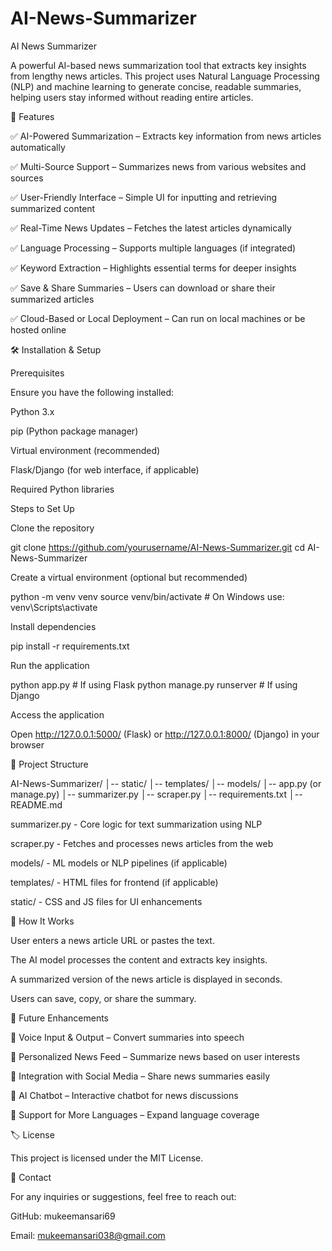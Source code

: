 # AI-News-Summarizer

AI News Summarizer

A powerful AI-based news summarization tool that extracts key insights from lengthy news articles. This project uses Natural Language Processing (NLP) and machine learning to generate concise, readable summaries, helping users stay informed without reading entire articles.



📌 Features


✅ AI-Powered Summarization – Extracts key information from news articles automatically

✅ Multi-Source Support – Summarizes news from various websites and sources

✅ User-Friendly Interface – Simple UI for inputting and retrieving summarized content

✅ Real-Time News Updates – Fetches the latest articles dynamically

✅ Language Processing – Supports multiple languages (if integrated)

✅ Keyword Extraction – Highlights essential terms for deeper insights

✅ Save & Share Summaries – Users can download or share their summarized articles

✅ Cloud-Based or Local Deployment – Can run on local machines or be hosted online



🛠️ Installation & Setup


Prerequisites

Ensure you have the following installed:

Python 3.x

pip (Python package manager)

Virtual environment (recommended)

Flask/Django (for web interface, if applicable)

Required Python libraries

Steps to Set Up

Clone the repository

git clone https://github.com/yourusername/AI-News-Summarizer.git
cd AI-News-Summarizer

Create a virtual environment (optional but recommended)

python -m venv venv
source venv/bin/activate  # On Windows use: venv\Scripts\activate

Install dependencies

pip install -r requirements.txt

Run the application

python app.py  # If using Flask
python manage.py runserver  # If using Django

Access the application

Open http://127.0.0.1:5000/ (Flask) or http://127.0.0.1:8000/ (Django) in your browser



📂 Project Structure

AI-News-Summarizer/
│-- static/
│-- templates/
│-- models/
│-- app.py (or manage.py)
│-- summarizer.py
│-- scraper.py
│-- requirements.txt
│-- README.md

summarizer.py - Core logic for text summarization using NLP

scraper.py - Fetches and processes news articles from the web

models/ - ML models or NLP pipelines (if applicable)

templates/ - HTML files for frontend (if applicable)

static/ - CSS and JS files for UI enhancements

📸 How It Works

User enters a news article URL or pastes the text.

The AI model processes the content and extracts key insights.

A summarized version of the news article is displayed in seconds.

Users can save, copy, or share the summary.



🚀 Future Enhancements



🔹 Voice Input & Output – Convert summaries into speech

🔹 Personalized News Feed – Summarize news based on user interests

🔹 Integration with Social Media – Share news summaries easily

🔹 AI Chatbot – Interactive chatbot for news discussions

🔹 Support for More Languages – Expand language coverage



🏷️ License

This project is licensed under the MIT License.



📧 Contact

For any inquiries or suggestions, feel free to reach out:

GitHub: mukeemansari69

Email: mukeemansari038@gmail.com

